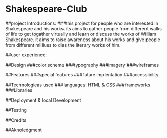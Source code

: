 # Shakespeare-Club

##project Introductions:
###this project for people who are interested in Shakespeare and his works. its aims to gather people from different walks of life to get togather virtually and learn or discuss the works of William Shakespeare. it aims to raise awareness about his works and give people from different milliues to diss the literary works of him.

##user experience:

##Design
###color scheme
###typography
###imagery
###wireframes


##Features
###special features
###future implentation
###accessibility


##Technologieas used
###languages: HTML & CSS
###frameworks
###Libraries

##Deployment & local Development


##Testing

##Credits

##Aknoledgment



